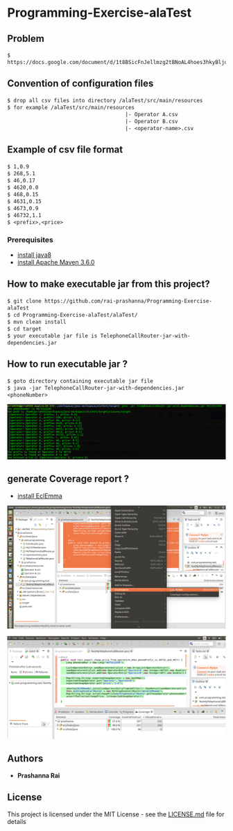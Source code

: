 # Programming-Exercise-alaTest

## Problem
```
$ https://docs.google.com/document/d/1t8BSicFnJellmzg2tBNoAL4hoes3hkyBljowWbBeVrg/editst
```


## Convention of configuration files
```
$ drop all csv files into directory /alaTest/src/main/resources
$ for example /alaTest/src/main/resources
                                      |- Operator A.csv
                                      |- Operator B.csv
                                      |- <operator-name>.csv

```


## Example of csv file format
```
$ 1,0.9
$ 268,5.1
$ 46,0.17
$ 4620,0.0
$ 468,0.15
$ 4631,0.15
$ 4673,0.9
$ 46732,1.1
$ <prefix>,<price>

```
### Prerequisites

* [install java8](https://askubuntu.com/questions/464755/how-to-install-openjdk-8-on-14-04-lts) 
* [install Apache Maven 3.6.0](https://www.mkyong.com/maven/how-to-install-maven-in-ubuntu/) 

## How to make executable jar from this project?
```
$ git clone https://github.com/rai-prashanna/Programming-Exercise-alaTest
$ cd Programming-Exercise-alaTest/alaTest/
$ mvn clean install 
$ cd target
$ your executable jar file is TelephoneCallRouter-jar-with-dependencies.jar
```

## How to run executable jar ?
```
$ goto directory containing executable jar file
$ java -jar TelephoneCallRouter-jar-with-dependencies.jar <phoneNumber>
```
![alt text](https://github.com/rai-prashanna/Programming-Exercise-alaTest/blob/master/output.png)

## generate Coverage report ?
* [install EclEmma](https://www.eclemma.org/installation.html)

![alt text](https://github.com/rai-prashanna/Programming-Exercise-alaTest/blob/master/step-coverage-report.png)

![alt text](https://github.com/rai-prashanna/Programming-Exercise-alaTest/blob/master/coverage-report.png)


## Authors

* **Prashanna Rai** 

## License

This project is licensed under the MIT License - see the [LICENSE.md](LICENSE.md) file for details
